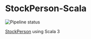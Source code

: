 # StockPerson-Scala
![Pipeline status](https://github.com/bahmanm/stockperson-scala/actions/workflows/main.yml/badge.svg)

[StockPerson](https://github.com/bahmanm/stockperson) using Scala 3
